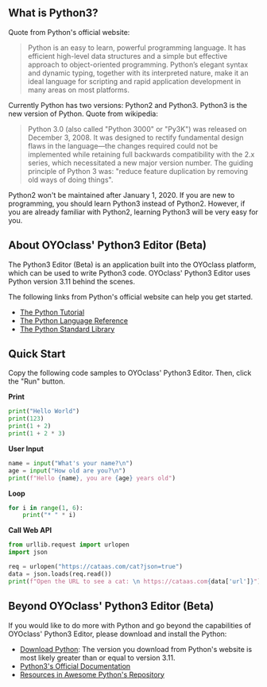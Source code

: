 ## What is Python3?

Quote from Python's official website:

> Python is an easy to learn, powerful programming language. It has efficient high-level data structures and a simple but effective approach to object-oriented programming. Python’s elegant syntax and dynamic typing, together with its interpreted nature, make it an ideal language for scripting and rapid application development in many areas on most platforms.

Currently Python has two versions: Python2 and Python3. Python3 is the new version of Python. Quote from wikipedia:

> Python 3.0 (also called "Python 3000" or "Py3K") was released on December 3, 2008. It was designed to rectify fundamental design flaws in the language—the changes required could not be implemented while retaining full backwards compatibility with the 2.x series, which necessitated a new major version number. The guiding principle of Python 3 was: "reduce feature duplication by removing old ways of doing things".

Python2 won't be maintained after January 1, 2020. If you are new to programming, you should learn Python3 instead of Python2. However, if you are already familiar with Python2, learning Python3 will be very easy for you.


## About OYOclass' Python3 Editor (Beta)

The Python3 Editor (Beta) is an application built into the OYOclass platform, which can be used to write Python3 code. OYOclass' Python3 Editor uses Python version 3.11 behind the scenes.

The following links from Python's official website can help you get started.

* [The Python Tutorial](https://docs.python.org/3.6/tutorial/index.html)
* [The Python Language Reference](https://docs.python.org/3.6/reference/index.html)
* [The Python Standard Library](https://docs.python.org/3.6/library/index.html)


## Quick Start

Copy the following code samples to OYOclass' Python3 Editor. Then, click the "Run" button.

**Print**

```python
print("Hello World")
print(123)
print(1 + 2)
print(1 + 2 * 3)
```

**User Input**

```python
name = input("What's your name?\n")
age = input("How old are you?\n")
print(f"Hello {name}, you are {age} years old")
```

**Loop**

```python
for i in range(1, 6):
    print("* " * i)
```

**Call Web API**

```python
from urllib.request import urlopen
import json

req = urlopen("https://cataas.com/cat?json=true")
data = json.loads(req.read())
print(f"Open the URL to see a cat: \n https://cataas.com{data['url']}")
```

## Beyond OYOclass' Python3 Editor (Beta)
  
If you would like to do more with Python and go beyond the capabilities of OYOclass' Python3 Editor, please download and install the Python:

* [Download Python](https://www.python.org/downloads/): The version you download from Python's website is most likely greater than or equal to version 3.11. 
* [Python3's Official Documentation](https://docs.python.org/3/)
* [Resources in Awesome Python's Repository](https://github.com/vinta/awesome-python)